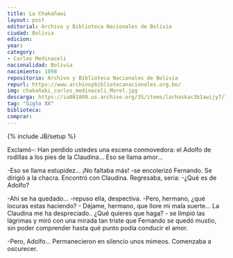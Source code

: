 ```yaml
---
title: La Chakañawi
layout: post
editorial: Archivo y Biblioteca Nacionales de Bolivia
ciudad: Bolivia
edicion: 
year: 
category: 
- Carlos Medinaceli
nacionalidad: Bolivia
nacimiento: 1898
repositorio: Archivo y Biblioteca Nacionales de Bolivia
repurl: https://www.archivoybibliotecanacionales.org.bo/
img: chakañaki_carlos_medinaceli_Morel.jpg
descarga: https://ia801809.us.archive.org/35/items/lachaskac3b1awijy7/lachaskac3b1awijy7.pdf
tag: "Siglo XX"
biblioteca: 
comprar: 
---
```

{% include JB/setup %}
 
Exclamó-: Han perdido ustedes una escena conmovedora: el Adolfo de rodillas a los pies de la Claudina... Eso se llama amor... 
 
-Eso se llama estupidez... ¡No faltaba más! -se encolerizó Fernando. Se dirigió a la chacra. Encontró con Claudina. Regresaba, seria: -¿Qué es de Adolfo? 
 
-Ahí se ha quedado... -repuso ella, despectiva. -Pero, hermano, ¿qué locuras estas haciendo? -  Déjame,  hermano,  que  llore  mi  mala  suerte...  La  Claudina  me  ha  despreciado.. ¿Qué quieres que haga? - se limpió las lágrimas y miró con  una  mirada  tan  triste  que  Fernando  se  quedó  mustio,  sin  poder  comprender hasta qué punto podía conducir el amor. 
 
-Pero, Adolfo... Permanecieron  en  silencio  unos  mimeos.  Comenzaba  a  oscurecer. 

